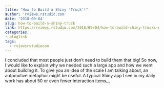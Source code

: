 ```yaml
---
title: "How to Build a Shiny 'Truck'!"
author: 'rviews.rstudio.com'
date: '2018-09-04'
slug: how-to-build-a-shiny-truck
link: https://rviews.rstudio.com/2018/09/04/how-to-build-shiny-trucks-not-shiny-cars/
categories:
- bloglink
tags:
  - rviewsrstudiocom
---
```


I concluded that most people just don’t need to build them that big! So now, I would like to explain why we needed such a large app and how we went about building it. To give you an idea of the scale I am talking about, an automotive metaphor might be useful. A typical Shiny app I see in my daily work has about 50 or even fewer interaction items[... <i class="fas fa-external-link-alt"></i>](https://rviews.rstudio.com/2018/09/04/how-to-build-shiny-trucks-not-shiny-cars/)

